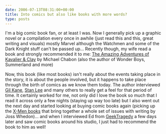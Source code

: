```yaml
---
date: 2006-07-13T08:31:00+00:00
title: Into comics but also like books with more words?
type: posts
---
```

I'm a big comic book fan, or at least I was. Now I generally pick up a graphic novel or a compilation every once in awhile (just read this and this, great writing and visuals) mostly Marvel although the Watchmen and some of the Dark Knight stuff can't be passed up... Recently though, my wife read a book and strongly recommended it to me: [The Amazing Adventures of Kavalier & Clay](http://www.amazon.com/exec/obidos/ASIN/0312282990/duncanmackenz-20?creative=0&#038;camp=0&#038;adid=0KVC8QVCMVYCQ77JCQ76&#038;link_code=as1) by Michael Chabon (also the author of Wonder Boys, Summerland and more)

Now, this book (like most books) isn't really about the events taking place in the story, it is about the people involved, but it happens to take place through the birth of comics as we know them today. The author interviewed [Gil Kane](http://en.wikipedia.org/wiki/Gil_Kane), [Stan Lee](http://en.wikipedia.org/wiki/Stan_Lee) and many others to really get a feel for that period of time. It certainly worked for me, not only did I love the book so much that I read it across only a few nights (staying up way too late) but I also went out the next day and started looking at buying comic books again (picking up the [X-Men books](http://www.amazon.com/exec/obidos/ASIN/078511677X/duncanmackenz-20?creative=0&#038;camp=0&#038;adid=1238AR38FZSD6BJSX5E6&#038;link_code=as1) that bring together a whole set of issues with writing by Joss Whedon)... and when I interviewed Ed from [GeekTragedy](http://www.geektragedy.com) a few days later and saw comic books around his studio, I just had to recommend the book to him as well!
